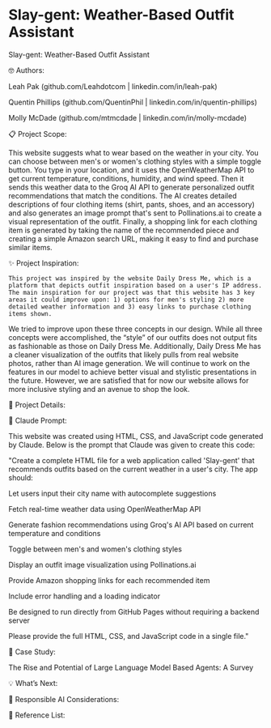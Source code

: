 # Slay-gent: Weather-Based Outfit Assistant
Slay-gent: Weather-Based Outfit Assistant 

🤓 Authors:  

Leah Pak (github.com/Leahdotcom | linkedin.com/in/leah-pak) 

Quentin Phillips (github.com/QuentinPhil | linkedin.com/in/quentin-phillips) 

Molly McDade (github.com/mtmcdade | linkedin.com/in/molly-mcdade)  

 

📋 Project Scope: 

This website suggests what to wear based on the weather in your city. You can choose between men's or women's clothing styles with a simple toggle button. You type in your location, and it uses the OpenWeatherMap API to get current temperature, conditions, humidity, and wind speed. Then it sends this weather data to the Groq AI API to generate personalized outfit recommendations that match the conditions. The AI creates detailed descriptions of four clothing items (shirt, pants, shoes, and an accessory) and also generates an image prompt that's sent to Pollinations.ai to create a visual representation of the outfit. Finally, a shopping link for each clothing item is generated by taking the name of the recommended piece and creating a simple Amazon search URL, making it easy to find and purchase similar items.     

 

✨ Project Inspiration: 

	This project was inspired by the website Daily Dress Me, which is a platform that depicts outfit inspiration based on a user's IP address. The main inspiration for our project was that this website has 3 key areas it could improve upon: 1) options for men's styling 2) more detailed weather information and 3) easy links to purchase clothing items shown. 

We tried to improve upon these three concepts in our design. While all three concepts were accomplished, the “style” of our outfits does not output fits as fashionable as those on Daily Dress Me. Additionally, Daily Dress Me has a cleaner visualization of the outfits that likely pulls from real website photos, rather than AI image generation. We will continue to work on the features in our model to achieve better visual and stylistic presentations in the future. However, we are satisfied that for now our website allows for more inclusive styling and an avenue to shop the look. 

🔎 Project Details: 

 

🦾 Claude Prompt: 

This website was created using HTML, CSS, and JavaScript code generated by Claude. Below is the prompt that Claude was given to create this code: 

"Create a complete HTML file for a web application called 'Slay-gent' that recommends outfits based on the current weather in a user's city. The app should: 

Let users input their city name with autocomplete suggestions 

Fetch real-time weather data using OpenWeatherMap API 

Generate fashion recommendations using Groq's AI API based on current temperature 	and conditions 

Toggle between men's and women's clothing styles 

Display an outfit image visualization using Pollinations.ai 

Provide Amazon shopping links for each recommended item 

Include error handling and a loading indicator 

Be designed to run directly from GitHub Pages without requiring a backend server 

Please provide the full HTML, CSS, and JavaScript code in a single file." 

 

📖  Case Study:  

 The Rise and Potential of Large Language Model Based Agents: A Survey   

 
 

💡 What’s Next: 

🤝 Responsible AI Considerations: 

📕 Reference List: 

